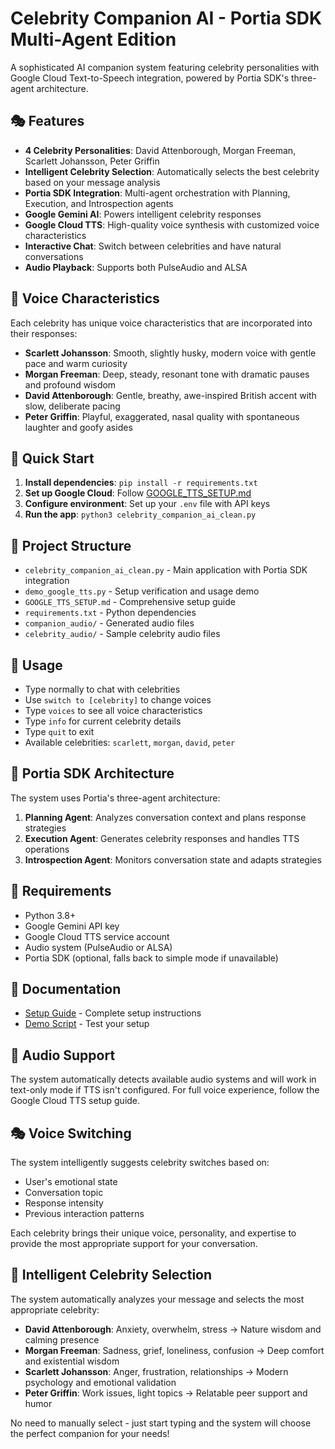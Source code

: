 # Celebrity Companion AI - Portia SDK Multi-Agent Edition

A sophisticated AI companion system featuring celebrity personalities with Google Cloud Text-to-Speech integration, powered by Portia SDK's three-agent architecture.

## 🎭 Features

- **4 Celebrity Personalities**: David Attenborough, Morgan Freeman, Scarlett Johansson, Peter Griffin
- **Intelligent Celebrity Selection**: Automatically selects the best celebrity based on your message analysis
- **Portia SDK Integration**: Multi-agent orchestration with Planning, Execution, and Introspection agents
- **Google Gemini AI**: Powers intelligent celebrity responses
- **Google Cloud TTS**: High-quality voice synthesis with customized voice characteristics
- **Interactive Chat**: Switch between celebrities and have natural conversations
- **Audio Playback**: Supports both PulseAudio and ALSA

## 🎵 Voice Characteristics

Each celebrity has unique voice characteristics that are incorporated into their responses:

- **Scarlett Johansson**: Smooth, slightly husky, modern voice with gentle pace and warm curiosity
- **Morgan Freeman**: Deep, steady, resonant tone with dramatic pauses and profound wisdom
- **David Attenborough**: Gentle, breathy, awe-inspired British accent with slow, deliberate pacing
- **Peter Griffin**: Playful, exaggerated, nasal quality with spontaneous laughter and goofy asides

## 🚀 Quick Start

1. **Install dependencies**: `pip install -r requirements.txt`
2. **Set up Google Cloud**: Follow [GOOGLE_TTS_SETUP.md](GOOGLE_TTS_SETUP.md)
3. **Configure environment**: Set up your `.env` file with API keys
4. **Run the app**: `python3 celebrity_companion_ai_clean.py`

## 📁 Project Structure

- `celebrity_companion_ai_clean.py` - Main application with Portia SDK integration
- `demo_google_tts.py` - Setup verification and usage demo
- `GOOGLE_TTS_SETUP.md` - Comprehensive setup guide
- `requirements.txt` - Python dependencies
- `companion_audio/` - Generated audio files
- `celebrity_audio/` - Sample celebrity audio files

## 🎯 Usage

- Type normally to chat with celebrities
- Use `switch to [celebrity]` to change voices
- Type `voices` to see all voice characteristics
- Type `info` for current celebrity details
- Type `quit` to exit
- Available celebrities: `scarlett`, `morgan`, `david`, `peter`

## 🧠 Portia SDK Architecture

The system uses Portia's three-agent architecture:

1. **Planning Agent**: Analyzes conversation context and plans response strategies
2. **Execution Agent**: Generates celebrity responses and handles TTS operations
3. **Introspection Agent**: Monitors conversation state and adapts strategies

## 🔧 Requirements

- Python 3.8+
- Google Gemini API key
- Google Cloud TTS service account
- Audio system (PulseAudio or ALSA)
- Portia SDK (optional, falls back to simple mode if unavailable)

## 📖 Documentation

- [Setup Guide](GOOGLE_TTS_SETUP.md) - Complete setup instructions
- [Demo Script](demo_google_tts.py) - Test your setup

## 🎵 Audio Support

The system automatically detects available audio systems and will work in text-only mode if TTS isn't configured. For full voice experience, follow the Google Cloud TTS setup guide.

## 🎭 Voice Switching

The system intelligently suggests celebrity switches based on:
- User's emotional state
- Conversation topic
- Response intensity
- Previous interaction patterns

Each celebrity brings their unique voice, personality, and expertise to provide the most appropriate support for your conversation.

## 🧠 Intelligent Celebrity Selection

The system automatically analyzes your message and selects the most appropriate celebrity:

- **David Attenborough**: Anxiety, overwhelm, stress → Nature wisdom and calming presence
- **Morgan Freeman**: Sadness, grief, loneliness, confusion → Deep comfort and existential wisdom  
- **Scarlett Johansson**: Anger, frustration, relationships → Modern psychology and emotional validation
- **Peter Griffin**: Work issues, light topics → Relatable peer support and humor

No need to manually select - just start typing and the system will choose the perfect companion for your needs!